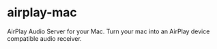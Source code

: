 airplay-mac
===========

AirPlay Audio Server for your Mac. Turn your mac into an AirPlay device compatible audio receiver.
